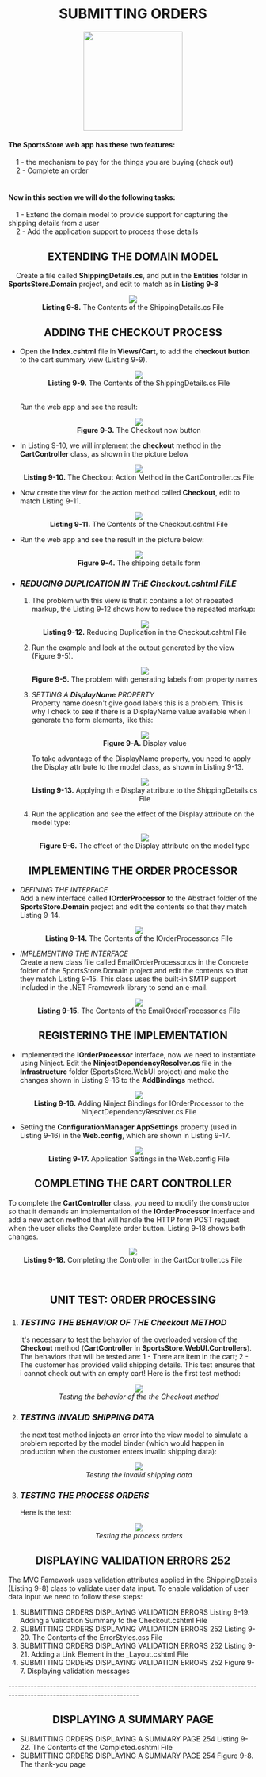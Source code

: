 <h1><div align="center">SUBMITTING ORDERS</div></h1>
<p align="center">
	<img src="ch09-Pictures/SUBMITTING_ORDERS.png" with=200 height=200 />
</p>

<h4>The SportsStore web app has these two features:</h4>
&nbsp;&nbsp;&nbsp;&nbsp;1 - the mechanism to pay for the things you are buying (check out)<br />
&nbsp;&nbsp;&nbsp;&nbsp;2 - Complete an order<br /><br />

<h4>Now in this section we will do the following tasks:</h4>
&nbsp;&nbsp;&nbsp;&nbsp;1 - Extend the domain model to provide support for capturing the shipping details from a user<br />
&nbsp;&nbsp;&nbsp;&nbsp;2 - Add the application support to process those details<br />

<h2><div align="center">EXTENDING THE DOMAIN MODEL</div></h2>
&nbsp;&nbsp;&nbsp;&nbsp;Create a file called <b>ShippingDetails.cs</b>, and put in the <b>Entities</b> folder in <b>SportsStore.Domain</b> project, and edit to match as in <b>Listing 9-8</b>
<p align="center">
	<img src="ch09-Pictures/Listing 9-8.png" /><br />
	<b>Listing 9-8.</b> The Contents of the ShippingDetails.cs File
</p>

<h2><div align="center">ADDING THE CHECKOUT PROCESS</div></h2>
<ul>
	<li> 
		Open the <b>Index.cshtml</b> file in <b>Views/Cart</b>, to add the <b>checkout button</b> to the cart summary view (Listing 9-9).
		<p align="center">
			<img src="ch09-Pictures/Listing 9-9.png" /><br />
			<b>Listing 9-9.</b> The Contents of the ShippingDetails.cs File
		</p><br />
		Run the web app and see the result:
		<p align="center">
			<img src="ch09-Pictures/Figure 9-3.png" /><br />
			<b>Figure 9-3.</b> The Checkout now button
		</p>
	</li>
	<li>
		In Listing 9-10, we will implement the <b>checkout</b> method in the <b>CartController</b> class, as shown in the picture below
		<p align="center">
			<img src="ch09-Pictures/Listing 9-10.png" /><br />
			<b>Listing 9-10.</b> The Checkout Action Method in the CartController.cs File
		</p>
	</li>
	<li>
		Now create the view for the action method called <b>Checkout</b>, edit to match Listing 9-11.
		<p align="center">
			<img src="ch09-Pictures/Listing 9-11.png" /><br />
			<b>Listing 9-11.</b> The Contents of the Checkout.cshtml File
		</p>
	</li>
	<li>
		Run the web app and see the result in the picture below:
		<p align="center">
			<img src="ch09-Pictures/Figure 9-4.png" /><br />
			<b>Figure 9-4.</b> The shipping details form
		</p>
	</li>
	<li>
		<h3><i>REDUCING DUPLICATION IN THE Checkout.cshtml FILE</i></h3>
		<ol>
			<li>
				The problem with this view is that it contains a lot of repeated markup, the Listing 9-12 shows how to reduce the repeated markup:
				<p align="center">
					<img src="ch09-Pictures/Listing 9-12.png" /><br />
					<b>Listing 9-12.</b> Reducing Duplication in the Checkout.cshtml File
				</p>
			</li>
			<li>
				Run the example and look at the output generated by the view (Figure 9-5).
				<p align="center">
					<img src="ch09-Pictures/Figure 9-5.png" /><br />
					<b>Figure 9-5.</b> The problem with generating labels from property names
				</p>
			</li>
			<li>
				<i>SETTING A <b>DisplayName</b> PROPERTY</i><br />
				Property name doesn't give good labels this is a problem. This is why I check to see if there is a DisplayName value available when I generate the form elements, like this:
				<p align="center">
					<img src="ch09-Pictures/Figure 9-A.png" /><br />
					<b>Figure 9-A.</b> Display value
				</p>
				To take advantage of the DisplayName property, you need to apply the Display attribute to the model class, as shown in Listing 9-13.
				<p align="center">
					<img src="ch09-Pictures/Listing 9-13.png" /><br />
					<b>Listing 9-13.</b> Applying th e Display attribute to the ShippingDetails.cs File
				</p>
			</li>
			<li>
				Run the application and see the effect of the Display attribute on the model type:
				<p align="center">
					<img src="ch09-Pictures/Figure 9-6.png" /><br />
				<b>Figure 9-6.</b> The effect of the Display attribute on the model type
			</li>
		</ol>
	</li>
</ul>	

<h2><div align="center">IMPLEMENTING THE ORDER PROCESSOR</div></h2>
<ul>
	<li>
		<i>DEFINING THE INTERFACE</i><br />
		Add a new interface called <b>IOrderProcessor</b> to the Abstract folder of the <b>SportsStore.Domain</b> project and edit the contents so that they match Listing 9-14.
		<p align="center">
			<img src="ch09-Pictures/Listing 9-14.png" /><br />
			<b>Listing 9-14.</b> The Contents of the IOrderProcessor.cs File
		</p>
	</li>
	<li>
		<i>IMPLEMENTING THE INTERFACE</i><br />
		Create a new class file called EmailOrderProcessor.cs in the Concrete folder of the SportsStore.Domain project and edit the contents so that they match Listing 9-15. This class uses the built-in SMTP support included in the .NET Framework library to send an e-mail.
		<p align="center">
			<img src="ch09-Pictures/Listing 9-15.png" /><br />
			<b>Listing 9-15.</b> The Contents of the EmailOrderProcessor.cs File
		</p>
	</li>
</ul>

<h2><div align="center">REGISTERING THE IMPLEMENTATION</div></h2>
<ul>
	<li>
	Implemented the <b>IOrderProcessor</b> interface, now we need to instantiate using Ninject. Edit the <b>NinjectDependencyResolver.cs</b> file in the <b>Infrastructure</b> folder (SportsStore.WebUI project) and make the changes shown in Listing 9-16 to the <b>AddBindings</b> method.
		<p align="center">
			<img src="ch09-Pictures/Listing 9-16.png" /><br />
			<b>Listing 9-16.</b> Adding Ninject Bindings for IOrderProcessor to the NinjectDependencyResolver.cs File
		</p>
	</li>
	<li>
		Setting the <b>ConfigurationManager.AppSettings</b> property (used in Listing 9-16) in the <b>Web.config</b>, which are shown in Listing 9-17.
		<p align="center">
			<img src="ch09-Pictures/Listing 9-17.png" /><br />
			<b>Listing 9-17.</b> Application Settings in the Web.config File
		</p>
	</li>
</ul>

<h2><div align="center">COMPLETING THE CART CONTROLLER</div></h2>
To complete the <b>CartController</b> class, you need to modify the constructor so that it demands an implementation of the <b>IOrderProcessor</b> interface and add a new action method that will handle the HTTP form POST request when the user clicks the Complete order button. Listing 9-18 shows both changes.
<p align="center">
	<img src="ch09-Pictures/Listing 9-18.png" /><br />
	<b>Listing 9-18.</b> Completing the Controller in the CartController.cs File
</p><br />

<h2><div align="center">UNIT TEST: ORDER PROCESSING</div></h2>
<ol>
	<li>
		<h3><i>TESTING THE BEHAVIOR OF THE <b>Checkout</b> METHOD</i></h3>
		It's necessary to test the behavior of the overloaded version of the <b>Checkout</b> method (<b>CartController</b> in <b>SportsStore.WebUI.Controllers</b>). The behaviors that will be tested are: 1 - There are item in the cart; 2 - The customer has provided valid shipping details. This test ensures that i cannot check out with an empty cart! Here is the first test method:
		<p align="center">
			<img src="ch09-Pictures/UT_ORDER_PROCESSING.png" /><br />
			<i>Testing the behavior of the the Checkout method</i>
		</p>
	</li>
	<li>
		<h3><i>TESTING INVALID SHIPPING DATA</i></h3>
		the next test method injects an error into the view model to simulate a problem reported by the model binder (which would happen in production when the customer enters invalid shipping data):
		<p align="center">
			<img src="ch09-Pictures/UT_INVALID_SHIPPING_DATA.png" /><br />
			<i>Testing the invalid shipping data</i>
		</p>
	</li>
	<li>
		<h3><i>TESTING THE PROCESS ORDERS</i></h3>
		Here is the test:
		<p align="center">
			<img src="ch09-Pictures/UT_PROCESS_ORDERS.png" /><br />
			<i>Testing the process orders</i>
		</p>
	</li>
</ol>

<h2><div align="center">DISPLAYING VALIDATION ERRORS 252</div></h2>
The MVC Famework uses validation attributes applied in the ShippingDetails (Listing 9-8) class to validate user data input. To enable validation of user data input we need to follow these steps:

<ol>
	<li>
SUBMITTING ORDERS	
	DISPLAYING VALIDATION ERRORS
		Listing 9-19. Adding a Validation Summary to the Checkout.cshtml File
	</li>
	<li>
SUBMITTING ORDERS	
	DISPLAYING VALIDATION ERRORS 252
		Listing 9-20. The Contents of the ErrorStyles.css File
	</li>
	<li>
SUBMITTING ORDERS	
	DISPLAYING VALIDATION ERRORS 252
		Listing 9-21. Adding a Link Element in the _Layout.cshtml File
	</li>
	<li>
SUBMITTING ORDERS	
	DISPLAYING VALIDATION ERRORS 252
		Figure 9-7. Displaying validation messages
	</li>
</ol>
-----------------------------------------------------------------------------------------------------------------------

<h2><div align="center">DISPLAYING A SUMMARY PAGE</div></h2>
<ul>
	<li>
SUBMITTING ORDERS	
	DISPLAYING A SUMMARY PAGE 254
		Listing 9-22. The Contents of the Completed.cshtml File
	</li>
	<li>
SUBMITTING ORDERS	
	DISPLAYING A SUMMARY PAGE 254
		Figure 9-8. The thank-you page	
	</li>
</ul>
